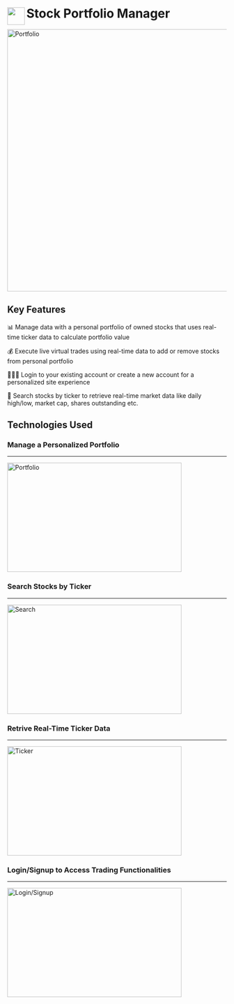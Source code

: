 <span style="text-align: center;">
  <img src="https://cdn-icons-png.freepik.com/512/12071/12071716.png" width=40 height=40 align="center" />
  <h1 style="display: inline-block;">Stock Portfolio Manager</h1>
</span>

<img align="center" width="600" alt="Portfolio" src="https://github.com/user-attachments/assets/ab4b3776-2fc7-424c-aea5-32cdec9590f3">

## Key Features

<p>📊 Manage data with a personal portfolio of owned stocks that uses real-time ticker data to calculate portfolio value</p>
<p>💰 Execute live virtual trades using real-time data to add or remove stocks from personal portfolio</p>
<p>🧑🏻‍💻 Login to your existing account or create a new account for a personalized site experience</p>
<p>🔎 Search stocks by ticker to retrieve real-time market data like daily high/low, market cap, shares outstanding etc.</p>

## Technologies Used



### Manage a Personalized Portfolio

--- 

<img width="400" height="250" alt="Portfolio" src="https://github.com/user-attachments/assets/ab4b3776-2fc7-424c-aea5-32cdec9590f3">


### Search Stocks by Ticker

---

<img width="400" height="250" alt="Search" src="https://github.com/user-attachments/assets/9b3f9e6d-509d-4cc7-a0e7-1d0888590e69">

### Retrive Real-Time Ticker Data

---

<img width="400" height="250" alt="Ticker" src="https://github.com/user-attachments/assets/2212501f-fe88-40a5-95d7-011eb85b0608">


### Login/Signup to Access Trading Functionalities

---

<img width="400" height="250" alt="Login/Signup" src="https://github.com/user-attachments/assets/47674273-5d26-45f0-a195-c2505a9255e8">

